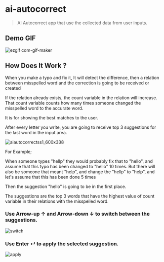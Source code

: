 # ai-autocorrect
> AI Autocorrect app that use the collected data from user inputs.

## Demo GIF
![ezgif com-gif-maker](https://user-images.githubusercontent.com/93938698/190847569-ee6a7023-4001-4b81-8f7d-3b4bb702e50c.gif)

## How Does It Work ?

When you make a typo and fix it, It will detect the difference, then a relation between misspelled word and the correction is going to be received or created

If the relation already exists, the count variable in the relation will increase.
That count variable counts how many times someone changed the misspelled word to the accurate word.

It is for showing the best matches to the user.

After every letter you write, you are going to receive top 3 suggestions for the last word in the input area.

![aiautocorrectss1_600x338](https://user-images.githubusercontent.com/93938698/190851332-ecda972f-2708-449b-98fb-4bd7d7e01ee0.png)

For Example;

When someone types "hellp" they would probably fix that to "hello", and assume that this typo has been changed to "hello" 10 times.
But there will also be someone that meant "help", and change the "hellp" to "help", and let's assume that this has been done 5 times

Then the suggestion "hello" is going to be in the first place.

The suggestions are the top 3 words that have the highest value of count variable in their relations with the misspelled word.

### Use Arrow-up ↑ and Arrow-down ↓ to switch between the suggestions.
![switch](https://user-images.githubusercontent.com/93938698/190851029-df084c24-fe3c-4804-8044-f01d1ab2d015.gif)

### Use Enter ↵ to apply the selected suggestion.
![apply](https://user-images.githubusercontent.com/93938698/190851191-1e8c7bc1-c84e-4056-84a2-0adbb0ff18d4.gif)

